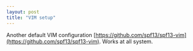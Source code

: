 ```yaml
---
layout: post
title: "VIM setup"
---
```


Another default VIM configuration [https://github.com/spf13/spf13-vim](https://github.com/spf13/spf13-vim). Works at all system.
